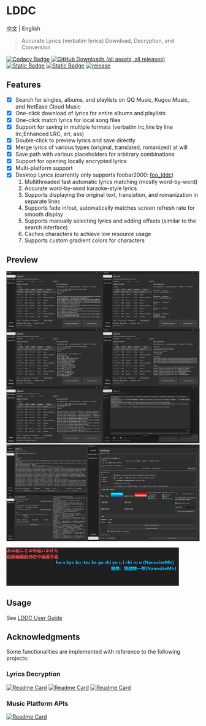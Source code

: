 # LDDC

[中文](./README.md) | English

> Accurate Lyrics (verbatim lyrics) Download, Decryption, and Conversion

[![Codacy Badge](https://app.codacy.com/project/badge/Grade/015f636391584ffc82790ff7038da5ca)](https://app.codacy.com/gh/chenmozhijin/LDDC/dashboard?utm_source=gh&utm_medium=referral&utm_content=&utm_campaign=Badge_grade)
[![GitHub Downloads (all assets, all releases)](https://img.shields.io/github/downloads/chenmozhijin/LDDC/total)](https://github.com/chenmozhijin/LDDC/releases/latest)
[![Static Badge](https://img.shields.io/badge/Python-3.10%2B-brightgreen)](https://www.python.org/downloads/)
[![Static Badge](https://img.shields.io/badge/License-GPLv3-blue)](https://github.com/chenmozhijin/LDDC/blob/main/LICENSE)
[![release](https://img.shields.io/github/v/release/chenmozhijin/LDDC?color=blue)](https://github.com/chenmozhijin/LDDC/releases/latest)

## Features

- [x] Search for singles, albums, and playlists on QQ Music, Kugou Music, and NetEase Cloud Music
- [x] One-click download of lyrics for entire albums and playlists
- [x] One-click match lyrics for local song files
- [x] Support for saving in multiple formats (verbatim lrc,line by line lrc,Enhanced LRC, srt, ass)
- [x] Double-click to preview lyrics and save directly
- [x] Merge lyrics of various types (original, translated, romanized) at will
- [x] Save path with various placeholders for arbitrary combinations
- [x] Support for opening locally encrypted lyrics
- [x] Multi-platform support
- [x] Desktop Lyrics (currently only supports foobar2000: [foo_lddc](https://github.com/chenmozhijin/foo_lddc))
    1. Multithreaded fast automatic lyrics matching (mostly word-by-word)
    2. Accurate word-by-word karaoke-style lyrics
    3. Supports displaying the original text, translation, and romanization in separate lines
    4. Supports fade in/out, automatically matches screen refresh rate for smooth display
    5. Supports manually selecting lyrics and adding offsets (similar to the search interface)
    6. Caches characters to achieve low resource usage
    7. Supports custom gradient colors for characters

## Preview

![image](img/en_1.jpg)
![image](img/en_2.jpg)

![gif](img/desktop_lyrics.gif)

## Usage

See [LDDC User Guide](https://github.com/chenmozhijin/LDDC/wiki)

## Acknowledgments

Some functionalities are implemented with reference to the following projects:

### Lyrics Decryption

[![Readme Card](https://github-readme-stats.vercel.app/api/pin/?username=WXRIW&repo=QQMusicDecoder)](https://github.com/WXRIW/QQMusicDecoder)
[![Readme Card](https://github-readme-stats.vercel.app/api/pin/?username=jixunmoe&repo=qmc-decode)](https://github.com/jixunmoe/qmc-decode)
[![Readme Card](https://github-readme-stats.vercel.app/api/pin/?username=parakeet-rs&repo=libparakeet)](https://github.com/parakeet-rs/libparakeet)

### Music Platform APIs

[![Readme Card](https://github-readme-stats.vercel.app/api/pin/?username=MCQTSS&repo=MCQTSS_QQMusic)](https://github.com/MCQTSS/MCQTSS_QQMusic)
